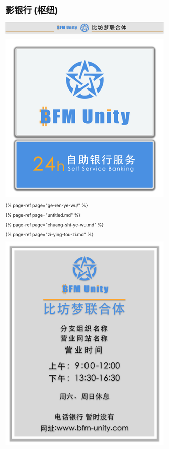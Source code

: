 # 影银行 \(枢纽\)

![](../../.gitbook/assets/yin-hang-pai-bian-.png)

![](../../.gitbook/assets/yin-hang-deng-xiang-.png)

{% page-ref page="ge-ren-ye-wu/" %}

{% page-ref page="untitled.md" %}

{% page-ref page="chuang-shi-ye-wu.md" %}

{% page-ref page="zi-ying-tou-zi.md" %}



![](../../.gitbook/assets/yin-hang-gao-shi-.png)



